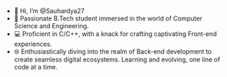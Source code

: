 - 🌱 Hi, I’m @Sauhardya27
- 🚀 Passionate B.Tech student immersed in the world of Computer Science and Engineering.
- 💻 Proficient in C/C++, with a knack for crafting captivating Front-end experiences.
- 🌐 Enthusiastically diving into the realm of Back-end development to create seamless digital ecosystems. Learning and evolving, one line of code at a time.

<!---
Sauhardya27/Sauhardya27 is a ✨ special ✨ repository because its `README.md` (this file) appears on your GitHub profile.
You can click the Preview link to take a look at your changes.
--->
